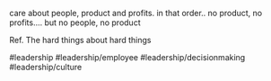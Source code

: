 care about people, product and profits. in that order..  no product, no profits.... but no people, no product


Ref. The hard things about hard things

#leadership #leadership/employee #leadership/decisionmaking #leadership/culture 